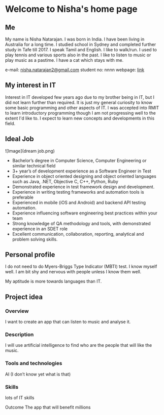 # Welcome to Nisha's home page


## Me
My name is Nisha Natarajan. I was born in India. I have been living in Australia for a long time. I studied school in Sydney and completed further study in Tafe till 2017. I speak Tamil and English. I like to walk/run. I used to play tennis and various sports also in the past. I like to listen to music or play music as a pastime. I have a cat which stays with me.

e-mail: nisha.natarajan2@gmail.com
student no: nnnn
webpage: [link](https://net2git.github.io/staysafe)

## My interest in IT
Interest in IT developed few years ago due to my brother being in IT, but I did not learn further than required. It is just my general curiosity to know some basic programming and other aspects of IT.
I was accepted into RMIT to learn introductory programming though I am not progressing well to the extent I'd like to.
I expect to learn new concepts and developments in this field.

## Ideal Job
![Image](dream job.png)

- Bachelor’s degree in Computer Science, Computer Engineering or similar technical field
- 3+ year’s of development experience as a Software Engineer in Test
- Experience in object oriented designing and object oriented languages such as Java, .NET, Objective C, C++, Python, Ruby
- Demonstrated experience in test framework design and development.
- Experience in writing testing frameworks and automation tools is preferable
- Experienced in mobile (iOS and Android) and backend API testing automation.
- Experience influencing software engineering best practices within your team
- Strong knowledge of QA methodology and tools, with demonstrated experience in an SDET role
- Excellent communication, collaboration, reporting, analytical and problem solving skills.

## Personal profile
I do not need to do Myers-Briggs Type Indicator (MBTI) test. I know myself well. I am bit shy and nervous with people unless I know them well.

My aptitude is more towards languages than IT.


## Project idea

### Overview
I want to create an app that can listen to music and analyse it.

### Description
I will use artificial intelligence to find who are the people that will like the music.

### Tools and technologies
AI (I don’t know yet what is that)

### Skills
lots of IT skills

Outcome
The app that will benefit millions
